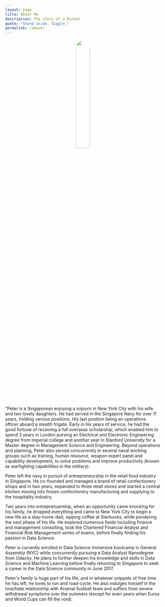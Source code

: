 ```yaml
---
layout: page
title: About Me
description: The story of a Bucket
quote: "Stand aside. Giggle."
permalink: /about/
---
```


<center><img src = ![Drawing A]({{ site.url }}/images/avatar.jpg) style = "border: 1px #fff solid; border-radius: 100%; width: 30%;"></center>

<span class = "initial">"P</span>eter is a Singaporean enjoying a sojourn in New York City with his wife and two lovely daughters. He had served in the Singapore Navy for over 11 years, holding various positions. His last position being an operations officer aboard a stealth frigate. Early in his years of service, he had the good fortune of receiving a full overseas scholarship, which enabled him to spend 3 years in London pursing an Electrical and Electronic Engineering degree from Imperial college and another year in Stanford University for a Master degree in Management Science and Engineering. Beyond operations and planning, Peter also served concurrently in several naval working groups such as training, human resource, weapon expert panel and capability development, to solve problems and improve productivity (known as warfighting capabilities in the military).

Peter left the navy in pursuit of entrepreneurship in the retail food industry in Singapore. He co-founded and managed a brand of retail confectionery shops and in two years, expanded to three retail stores and started a central kitchen moving into frozen confectionery manufacturing and supplying to the hospitality industry.

Two years into entreprenuership, when an opportunity came knocking for his family, he dropped everything and came to New York City to begin a new life as a stay-home-dad, sipping coffee at Starbucks, while pondering the next phase of his life. He explored numerous fields including finance and management consulting, took the Chartered Financial Analyst and Financial Risk Management series of exams, before finally finding his passion in Data Science.

Peter is currently enrolled in Data Science Immersive bootcamp in General Assembly (NYC) while concurrently pursuing a Data Analyst Nanodegree from Udacity. He plans to further deepen his knowledge and skills in Data Science and Machine Learning before finally returning to Singapore to seek a career in the Data Science community in June 2017.

Peter's family is huge part of his life, and in whatever snippets of free time he has left, he loves to run and road-cycle. He also indulges himself in the love/hate relationship with Arsenal football team and suffers from severe withdrawal symptoms over the summers (except for even years when Euros and World Cups can fill the void).
